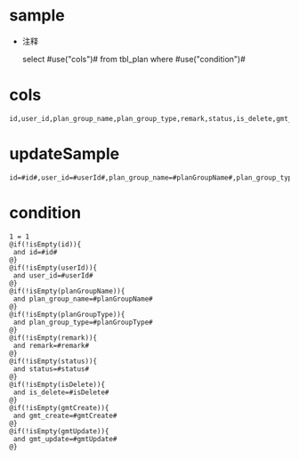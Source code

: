 sample
===
* 注释

	select #use("cols")# from tbl_plan  where  #use("condition")#

cols
===
	id,user_id,plan_group_name,plan_group_type,remark,status,is_delete,gmt_create,gmt_update

updateSample
===
	
	id=#id#,user_id=#userId#,plan_group_name=#planGroupName#,plan_group_type=#planGroupType#,remark=#remark#,status=#status#,is_delete=#isDelete#,gmt_create=#gmtCreate#,gmt_update=#gmtUpdate#

condition
===

	1 = 1  
	@if(!isEmpty(id)){
	 and id=#id#
	@}
	@if(!isEmpty(userId)){
	 and user_id=#userId#
	@}
	@if(!isEmpty(planGroupName)){
	 and plan_group_name=#planGroupName#
	@}
	@if(!isEmpty(planGroupType)){
	 and plan_group_type=#planGroupType#
	@}
	@if(!isEmpty(remark)){
	 and remark=#remark#
	@}
	@if(!isEmpty(status)){
	 and status=#status#
	@}
	@if(!isEmpty(isDelete)){
	 and is_delete=#isDelete#
	@}
	@if(!isEmpty(gmtCreate)){
	 and gmt_create=#gmtCreate#
	@}
	@if(!isEmpty(gmtUpdate)){
	 and gmt_update=#gmtUpdate#
	@}
	
	